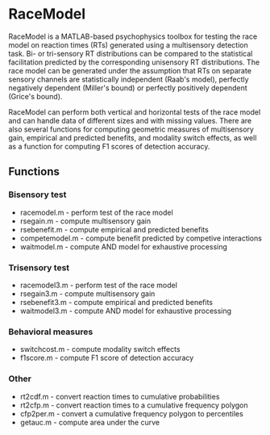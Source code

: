 # RaceModel
RaceModel is a MATLAB-based psychophysics toolbox for testing the race model on reaction times (RTs) generated using a multisensory detection task. Bi- or tri-sensory RT distributions can be compared to the statistical facilitation predicted by the corresponding unisensory RT distributions. The race model can be generated under the assumption that RTs on separate sensory channels are statistically independent (Raab's model), perfectly negatively dependent (Miller's bound) or perfectly positively dependent (Grice's bound). 

RaceModel can perform both vertical and horizontal tests of the race model and can handle data of different sizes and with missing values. There are also several functions for computing geometric measures of multisensory gain, empirical and predicted benefits, and modality switch effects, as well as a function for computing F1 scores of detection accuracy.
 
 ## Functions
 ### Bisensory test
 * racemodel.m - perform test of the race model
 * rsegain.m - compute multisensory gain
 * rsebenefit.m - compute empirical and predicted benefits
 * competemodel.m - compute benefit predicted by competive interactions
 * waitmodel.m - compute AND model for exhaustive processing
 
 ### Trisensory test
 * racemodel3.m - perform test of the race model
 * rsegain3.m - compute multisensory gain
 * rsebenefit3.m - compute empirical and predicted benefits
 * waitmodel3.m - compute AND model for exhaustive processing
 
 ### Behavioral measures
 * switchcost.m - compute modality switch effects
 * f1score.m - compute F1 score of detection accuracy
 
 ### Other
 * rt2cdf.m - convert reaction times to cumulative probabilities
 * rt2cfp.m - convert reaction times to a cumulative frequency polygon 
 * cfp2per.m - convert a cumulative frequency polygon to percentiles
 * getauc.m - compute area under the curve
